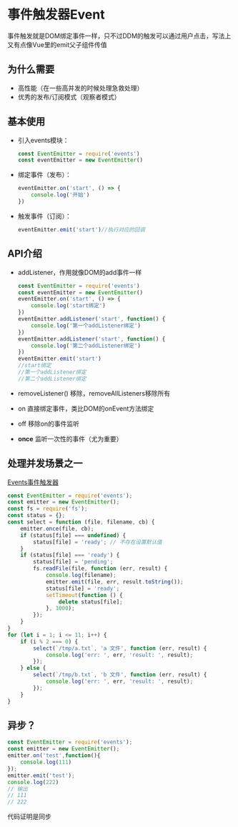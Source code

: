 # 事件触发器Event
事件触发就是DOM绑定事件一样，只不过DDM的触发可以通过用户点击，写法上又有点像Vue里的emit父子组件传值

## 为什么需要
- 高性能（在一些高并发的时候处理急救处理）
- 优秀的发布/订阅模式（观察者模式）

## 基本使用
- 引入events模块：
    ```jaVascript
    const EventEmitter = require('events')
    const eventEmitter = new EventEmitter()
    ```

- 绑定事件（发布）：
    ```javascript
    eventEmitter.on('start', () => {
        console.log('开始')
    })
    ```
- 触发事件（订阅）：
    ```javascript
    eventEmitter.emit('start')//执行对应的回调
    ```

## API介绍
- addListener，作用就像DOM的add事件一样
    ```javascript
    const EventEmitter = require('events')
    const eventEmitter = new EventEmitter()  
    eventEmitter.on('start', () => {
        console.log('start绑定')
    })
    eventEmitter.addListener('start', function() {
        console.log('第一个addListener绑定')
    })  
    eventEmitter.addListener('start', function() {
        console.log('第二个addListener绑定')
    })  
    eventEmitter.emit('start')
    //start绑定
    //第一个addListener绑定
    //第二个addListener绑定
    ```
- removeListener() 移除，removeAllListeners移除所有

- on 直接绑定事件，类比DOM的onEvent方法绑定
- off 移除on的事件监听
- **once** 监听一次性的事件（尤为重要）

## 处理并发场景之一
[Events事件触发器](https://www.bookstack.cn/read/Nodejs-Roadmap/nodejs-events.md)
```javascript
const EventEmitter = require('events');
const emitter = new EventEmitter();
const fs = require('fs');
const status = {};
const select = function (file, filename, cb) {
    emitter.once(file, cb);
    if (status[file] === undefined) {
        status[file] = 'ready'; // 不存在设置默认值
    }
    if (status[file] === 'ready') {
        status[file] = 'pending';
        fs.readFile(file, function (err, result) {
            console.log(filename);
            emitter.emit(file, err, result.toString());
            status[file] = 'ready';
            setTimeout(function () {
                delete status[file];
            }, 1000);
        });
    }
}
for (let i = 1; i <= 11; i++) {
    if (i % 2 === 0) {
        select(`/tmp/a.txt`, 'a 文件', function (err, result) {
            console.log('err: ', err, 'result: ', result);
        });
    } else {
        select(`/tmp/b.txt`, 'b 文件', function (err, result) {
            console.log('err: ', err, 'result: ', result);
        });
    }
}
```

## 异步？
```javascript
const EventEmitter = require('events');
const emitter = new EventEmitter();
emitter.on('test',function(){
    console.log(111)
});
emitter.emit('test');
console.log(222)
// 输出
// 111
// 222
```
代码证明是同步
